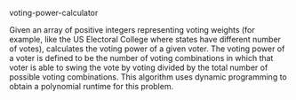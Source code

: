 voting-power-calculator

Given an array of positive integers representing voting weights (for example, like the US Electoral College where states have different number of votes), calculates the voting power of a given voter. The voting power of a voter is defined to be the number of voting combinations in which that voter is able to swing the vote by voting divided by the total number of possible voting combinations. This algorithm uses dynamic programming to obtain a polynomial runtime for this problem.
